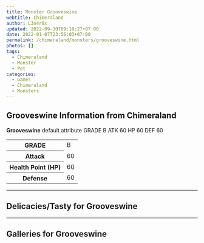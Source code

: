 ```yaml
---
title: Monster Grooveswine
webtitle: Chimeraland
author: L3n4r0x
updated: 2022-09-30T09:18:27+07:00
date: 2022-01-07T23:56:03+07:00
permalink: /chimeraland/monsters/grooveswine.html
photos: []
tags:
  - Chimeraland
  - Monster
  - Pet
categories:
  - Games
  - Chimeraland
  - Monsters
---
```


<section id="bootstrap-wrapper"><link rel="stylesheet" href="https://cdn.statically.io/gh/dimaslanjaka/Web-Manajemen/40ac3225/css/bootstrap-4.5-wrapper.css"/><h1>Grooveswine Information from Chimeraland</h1><p><b>Grooveswine</b> default attribute GRADE B ATK 60 HP 60 DEF 60<table><tr><th>GRADE</th><td>B</td></tr><tr><th>Attack</th><td>60</td></tr><tr><th>Health Point (HP)</th><td>60</td></tr><tr><th>Defense</th><td>60</td></tr></table></p><hr/><h2>Delicacies/Tasty for Grooveswine</h2><hr/><div id="gallery"><h2>Galleries for Grooveswine</h2><div class="row"></div></div></section>